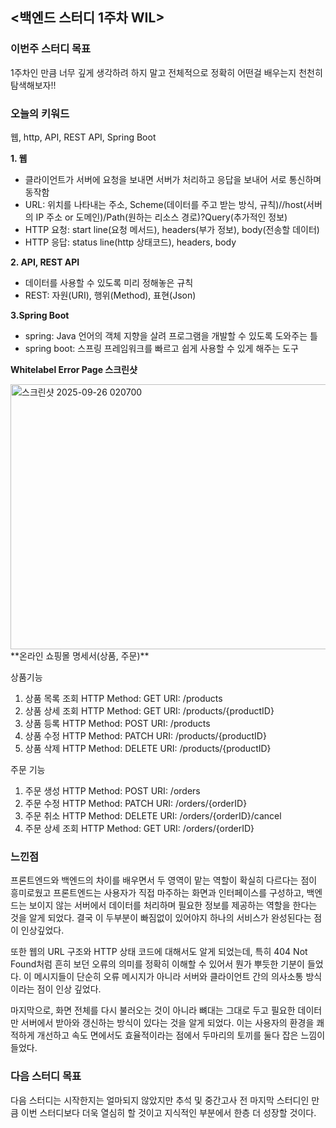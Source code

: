 ## <백엔드 스터디 1주차 WIL>

### 이번주 스터디 목표
1주차인 만큼 너무 깊게 생각하려 하지 말고 전체적으로 정확히 어떤걸 배우는지 천천히 탐색해보자!!

### 오늘의 키워드
웹, http, API, REST API, Spring Boot

**1. 웹**
- 클라이언트가 서버에 요청을 보내면 서버가 처리하고 응답을 보내어 서로 통신하며 동작함
- URL: 위치를 나타내는 주소, Scheme(데이터를 주고 받는 방식, 규칙)//host(서버의 IP 주소 or 도메인)/Path(원하는 리소스 경로)?Query(추가적인 정보)
- HTTP 요청: start line(요청 메서드), headers(부가 정보), body(전송할 데이터)
- HTTP 응답: status line(http 상태코드), headers, body

**2. API, REST API**
- 데이터를 사용할 수 있도록 미리 정해놓은 규칙
- REST: 자원(URI), 행위(Method), 표현(Json)

**3.Spring Boot**
- spring: Java 언어의 객체 지향을 살려 프로그램을 개발할 수 있도록 도와주는 틀
- spring boot: 스프링 프레임워크를 빠르고 쉽게 사용할 수 있게 해주는 도구

**Whitelabel Error Page 스크린샷**

<img width="944" height="424" alt="스크린샷 2025-09-26 020700" src="https://github.com/user-attachments/assets/202e825b-1766-4a40-9e61-3bdbc38f0ad7" />
**온라인 쇼핑몰 명세서(상품, 주문)**

상품기능
1. 상품 목록 조회
   HTTP Method: GET
   URI: /products
2. 상품 상세 조회
   HTTP Method: GET
   URI: /products/{productID}
3. 상품 등록
   HTTP Method: POST
   URI: /products
4. 상품 수정
   HTTP Method: PATCH
   URI: /products/{productID}
5. 상품 삭제
   HTTP Method: DELETE
   URI: /products/{productID}

주문 기능
1. 주문 생성
   HTTP Method: POST
   URI: /orders
2. 주문 수정
   HTTP Method: PATCH
   URI: /orders/{orderID}
3. 주문 취소
   HTTP Method: DELETE
   URI: /orders/{orderID}/cancel
4. 주문 상세 조회
   HTTP Method: GET
   URI: /orders/{orderID}

### 느낀점
프론트엔드와 백엔드의 차이를 배우면서 두 영역이 맡는 역할이 확실히 다르다는 점이 흥미로웠고 프론트엔드는 사용자가 직접 마주하는 화면과 인터페이스를 구성하고, 백엔드는 보이지 않는 서버에서 데이터를 처리하며 필요한 정보를 제공하는 역할을 한다는 것을 알게 되었다. 결국 이 두부분이 빠짐없이 있어야지 하나의 서비스가 완성된다는 점이 인상깊었다.

또한 웹의 URL 구조와 HTTP 상태 코드에 대해서도 알게 되었는데, 특히 404 Not Found처럼 흔히 보던 오류의 의미를 정확히 이해할 수 있어서 뭔가 뿌듯한 기분이 들었다. 이 메시지들이 단순히 오류 메시지가 아니라 서버와 클라이언트 간의 의사소통 방식이라는 점이 인상 깊었다.

마지막으로, 화면 전체를 다시 불러오는 것이 아니라 뼈대는 그대로 두고 필요한 데이터만 서버에서 받아와 갱신하는 방식이 있다는 것을 알게 되었다. 이는 사용자의 환경을 쾌적하게 개선하고 속도 면에서도 효율적이라는 점에서 두마리의 토끼를 둘다 잡은 느낌이 들었다. 
### 다음 스터디 목표
다음 스터디는 시작한지는 얼마되지 않았지만 추석 및 중간고사 전 마지막 스터디인 만큼 이번 스터디보다 더욱 열심히 할 것이고 지식적인 부분에서 한층 더 성장할 것이다.
